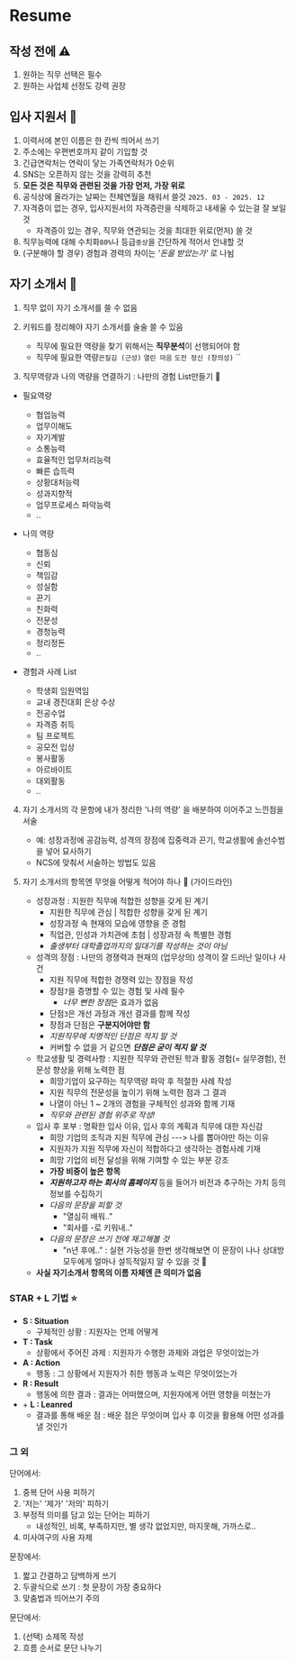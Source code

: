 # Resume

## 작성 전에 ⚠️
1. 원하는 직무 선택은 필수
2. 원하는 사업체 선정도 강력 권장

## 입사 지원서 📒
1. 이력서에 본인 이름은 한 칸씩 띄어서 쓰기
2. 주소에는 우편번호까지 같이 기입할 것
3. 긴급연락처는 연락이 닿는 가족연락처가 0순위
4. SNS는 오픈하지 않는 것을 강력히 추천
5. **모든 것은 직무와 관련된 것을 가장 먼저, 가장 위로**
6. 공식상에 올라가는 날짜는 전체연월을 채워서 쓸것 `2025. 03 - 2025. 12`
7. 자격증이 없는 경우, 입사지원서의 자격증란을 삭제하고 내세울 수 있는걸 잘 보일 것  
   - 자격증이 있는 경우, 직무와 연관되는 것을 최대한 위로(먼저) 쓸 것
8. 직무능력에 대해 수치화`80%`나 등급`중상`을 간단하게 적어서 안내할 것
9. (구분해야 할 경우) 경험과 경력의 차이는 *'돈을 받았는가'* 로 나뉨

## 자기 소개서 📃
1. 직무 없이 자기 소개서를 쓸 수 없음
2. 키워드를 정리해야 자기 소개서를 술술 쓸 수 있음
   - 직무에 필요한 역량을 찾기 위해서는 **직무분석**이 선행되어야 함
   - 직무에 필요한 역량`끈질김 (근성)` `열린 마음` `도전 정신 (창의성)` ``
  
3. 직무역량과 나의 역량을 연결하기 : 나만의 경험 List만들기 📝  
- 필요역량
   - 협업능력
   - 업무이해도
   - 자기계발
   - 소통능력
   - 효율적인 업무처리능력
   - 빠른 습득력
   - 상황대처능력
   - 성과지향적
   - 업무프로세스 파악능력
   - ..
  
- 나의 역량
   - 협동심
   - 신뢰
   - 책임감
   - 성실함
   - 끈기
   - 친화력
   - 전문성
   - 경청능력
   - 정리정돈
   - ..
  
- 경험과 사례 List
   - 학생회 임원역임
   - 교내 경진대회 은상 수상
   - 전공수업
   - 자격증 취득
   - 팀 프로젝트
   - 공모전 입상
   - 봉사활동
   - 아르바이트
   - 대외활동
   - ..

4. 자기 소개서의 각 문항에 내가 정리한 '나의 역량' 을 배분하여 이어주고 느낀점을 서술
   - 예: 성장과정에 공감능력, 성격의 장점에 집중력과 끈기, 학교생활에 솔선수범 을 넣어 묘사하기
   - NCS에 맞춰서 서술하는 방법도 있음

5. 자기 소개서의 항목엔 무엇을 어떻게 적어야 하나 🤔 (가이드라인)
   - 성장과정 : 지원한 직무에 적합한 성향을 갖게 된 계기
     - 지원한 직무에 관심 | 적합한 성향을 갖게 된 계기
     - 성장과정 속 현재의 모습에 영향을 준 경험
     - 직업관, 인성과 가치관에 초첨 | 성장과정 속 특별한 경험
     - *출생부터 대학졸업까지의 일대기를 작성하는 것이 아님*
   - 성격의 장점 : 나만의 경쟁력과 현재의 (업무상의) 성격이 잘 드러난 일이나 사건
     - 지원 직무에 적합한 경쟁력 있는 장점을 작성
     - 장점`7`을 증명할 수 있는 경험 및 사례 필수
       - *너무 뻔한 장점*은 효과가 없음
     - 단점`3`은 개선 과정과 개선 결과를 함께 작성
     - 장점과 단점은 **구분지어야만 함**
     - *지원직무에 치명적인 단점은 적지 말 것*
     - 커버할 수 없을 거 같으면 ***단점은 굳이 적지 말 것***
   - 학교생활 및 경력사항 : 지원한 직무와 관련된 학과 활동 경험(= 실무경험), 전문성 향상을 위해 노력한 점
     - 희망기업이 요구하는 직무역량 파악 후 적절한 사례 작성
     - 지원 직무의 전문성을 높이기 위해 노력한 점과 그 결과
     - 나열이 아닌 1 ~ 2개의 경험을 구체적인 성과와 함께 기재
     - *직무와 관련된 경험 위주로 작성!*
   - 입사 후 포부 : 명확한 입사 이유, 입사 후의 계획과 직무에 대한 자신감
     - 희망 기업의 조직과 지원 직무에 관심 \---> 나를 뽑아야만 하는 이유
     - 지원자가 지원 직무에 자신이 적합하다고 생각하는 경험사례 기재
     - 희망 기업의 비전 달성을 위해 기여할 수 있는 부분 강조
     - **가장 비중이 높은 항목**
     - ***지원하고자 하는 회사의 홈페이지*** 등을 들어가 비전과 추구하는 가치 등의 정보를 수집하기
     - *다음의 문장을 피할 것*
       - "열심히 배워.."
       - "회사를 -로 키워내.."
     - *다음의 문장은 쓰기 전에 재고해볼 것*
       - "n년 후에.." : 실현 가능성을 한번 생각해보면 이 문장이 나나 상대방 모두에게 얼마나 설득적일지 알 수 있을 것 👀
   - **사실 자기소개서 항목의 이름 자체엔 큰 의미가 없음**

### STAR + L 기법 ⭐️
- **S : Situation**  
  - 구체적인 상황 : 지원자는 언제 어떻게 
- **T : Task**
  - 상황에서 주어진 과제 : 지원자가 수행한 과제와 과업은 무엇이었는가
- **A : Action**
  - 행동 : 그 상황에서 지원자가 취한 행동과 노력은 무엇이었는가
- **R : Result**
  - 행동에 의한 결과 : 결과는 어떠했으며, 지원자에게 어떤 영향을 미쳤는가
- \+ **L : Leanred**
  - 결과를 통해 배운 점 : 배운 점은 무엇이며 입사 후 이것을 활용해 어떤 성과를 낼 것인가

### 그 외
단어에서:  
1. 중복 단어 사용 피하기
2. '저는' '제가' '저의' 피하기
3. 부정적 의미를 담고 있는 단어는 피하기
   - 내성적인, 비록, 부족하지만, 별 생각 없었지만, 마지못해, 가까스로..
4. 미사여구의 사용 자제

문장에서:
1. 짧고 간결하고 담백하게 쓰기
2. 두괄식으로 쓰기 : 첫 문장이 가장 중요하다
3. 맞춤법과 띄어쓰기 주의

문단에서:
1. (선택) 소제목 작성
2. 흐름 순서로 문단 나누기

